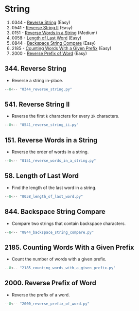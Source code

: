 # String

1. 0344 - [Reverse String](https://leetcode.com/problems/reverse-string/) (Easy)
2. 0541 - [Reverse String II](https://leetcode.com/problems/reverse-string-ii/) (Easy)
3. 0151 - [Reverse Words in a String](https://leetcode.com/problems/reverse-words-in-a-string/) (Medium)
4. 0058 - [Length of Last Word](https://leetcode.com/problems/length-of-last-word/) (Easy)
5. 0844 - [Backspace String Compare](https://leetcode.com/problems/backspace-string-compare/) (Easy)
6. 2185 - [Counting Words With a Given Prefix](https://leetcode.com/problems/counting-words-with-a-given-prefix/) (Easy)
7. 2000 - [Reverse Prefix of Word](https://leetcode.com/problems/reverse-prefix-of-word/) (Easy)

## 344. Reverse String

- Reverse a string in-place.

```python
--8<-- "0344_reverse_string.py"
```

## 541. Reverse String II

- Reverse the first `k` characters for every `2k` characters.

```python
--8<-- "0541_reverse_string_ii.py"
```

## 151. Reverse Words in a String

- Reverse the order of words in a string.

```python
--8<-- "0151_reverse_words_in_a_string.py"
```

## 58. Length of Last Word

- Find the length of the last word in a string.

```python
--8<-- "0058_length_of_last_word.py"
```

## 844. Backspace String Compare

- Compare two strings that contain backspace characters.

```python
--8<-- "0844_backspace_string_compare.py"
```

## 2185. Counting Words With a Given Prefix

- Count the number of words with a given prefix.

```python
--8<-- "2185_counting_words_with_a_given_prefix.py"
```

## 2000. Reverse Prefix of Word

- Reverse the prefix of a word.

```python
--8<-- "2000_reverse_prefix_of_word.py"
```
